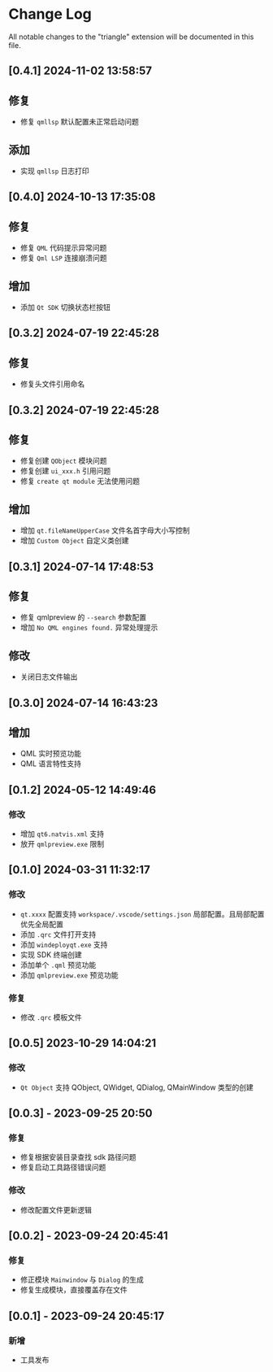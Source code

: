 # Change Log

All notable changes to the "triangle" extension will be documented in this file.

## [0.4.1] 2024-11-02 13:58:57

## 修复
- 修复 `qmllsp` 默认配置未正常启动问题

## 添加
- 实现 `qmllsp` 日志打印


## [0.4.0] 2024-10-13 17:35:08
## 修复
- 修复 `QML` 代码提示异常问题
- 修复 `Qml LSP` 连接崩溃问题

## 增加
- 添加 `Qt SDK` 切换状态栏按钮

## [0.3.2] 2024-07-19 22:45:28
## 修复
- 修复头文件引用命名

## [0.3.2] 2024-07-19 22:45:28
## 修复
- 修复创建 `QObject` 模块问题
- 修复创建 `ui_xxx.h` 引用问题
- 修复 `create qt module` 无法使用问题

## 增加
- 增加 `qt.fileNameUpperCase` 文件名首字母大小写控制
- 增加 `Custom Object` 自定义类创建

## [0.3.1] 2024-07-14 17:48:53
## 修复
- 修复 qmlpreview 的 `--search` 参数配置
- 增加 `No QML engines found.` 异常处理提示

## 修改
- 关闭日志文件输出

## [0.3.0] 2024-07-14 16:43:23

## 增加
- QML 实时预览功能
- QML 语言特性支持

## [0.1.2] 2024-05-12 14:49:46

### 修改
- 增加 `qt6.natvis.xml` 支持
- 放开 `qmlpreview.exe` 限制

## [0.1.0] 2024-03-31 11:32:17

### 修改
- `qt.xxxx` 配置支持 `workspace/.vscode/settings.json` 局部配置。且局部配置优先全局配置
- 添加 `.qrc` 文件打开支持
- 添加 `windeployqt.exe` 支持
- 实现 SDK 终端创建
- 添加单个 `.qml` 预览功能
- 添加 `qmlpreview.exe` 预览功能 

### 修复
- 修改 `.qrc` 模板文件

## [0.0.5] 2023-10-29 14:04:21

### 修改 
- `Qt Object` 支持 QObject, QWidget, QDialog, QMainWindow 类型的创建

## [0.0.3] - 2023-09-25 20:50

### 修复
- 修复根据安装目录查找 sdk 路径问题
- 修复启动工具路径错误问题

### 修改
- 修改配置文件更新逻辑


## [0.0.2] - 2023-09-24 20:45:41

### 修复

- 修正模块 `Mainwindow` 与 `Dialog` 的生成
- 修复生成模块，直接覆盖存在文件


## [0.0.1] - 2023-09-24 20:45:17

### 新增

- 工具发布
